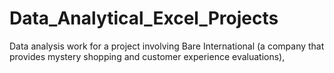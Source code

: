 # Data_Analytical_Excel_Projects
Data analysis work for a project involving Bare International (a company that provides mystery shopping and customer experience evaluations), 
